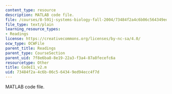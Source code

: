 ```yaml
---
content_type: resource
description: MATLAB code file.
file: /courses/8-591j-systems-biology-fall-2004/73484f2a4c6b06c564349ed94ecc4f7d_CodeI1_v2.m
file_type: text/plain
learning_resource_types:
- Readings
license: https://creativecommons.org/licenses/by-nc-sa/4.0/
ocw_type: OCWFile
parent_title: Readings
parent_type: CourseSection
parent_uid: 7f8e6ba8-8e19-22a3-f3a4-87a8fecefc6a
resourcetype: Other
title: CodeI1_v2.m
uid: 73484f2a-4c6b-06c5-6434-9ed94ecc4f7d
---
```

MATLAB code file.